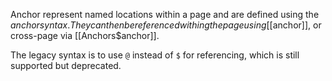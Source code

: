 Anchor represent named locations within a page and are defined using the $anchor syntax. They can then be referenced withing the page using [[$anchor]], or cross-page via [[Anchors$anchor]].

The legacy syntax is to use `@` instead of `$` for referencing, which is still supported but deprecated.